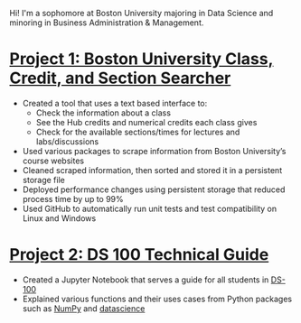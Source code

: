 Hi! I'm a sophomore at Boston University majoring in Data Science and minoring in Business Administration & Management.

# [Project 1: Boston University Class, Credit, and Section Searcher](https://github.com/ethanc-ec/ScheduleHub)
* Created a tool that uses a text based interface to:
  * Check the information about a class
  * See the Hub credits and numerical credits each class gives
  * Check for the available sections/times for lectures and labs/discussions
* Used various packages to scrape information from Boston University’s  course websites
* Cleaned scraped information, then sorted and stored it in a persistent storage file
* Deployed performance changes using persistent storage that reduced process time by up to 99%
* Used GitHub to automatically run unit tests and test compatibility on Linux and Windows

# [Project 2: DS 100 Technical Guide](https://github.com/langdon/ds-100/tree/cethan-ec_file_jupyter-draft)
* Created a Jupyter Notebook that serves a guide for all students in [DS-100](https://www.bu.edu/academics/cds/courses/cds-ds-100/)
* Explained various functions and their uses cases from Python packages such as [NumPy](https://numpy.org/) and [datascience](http://data8.org/zero-to-data-8/datascience.html)
